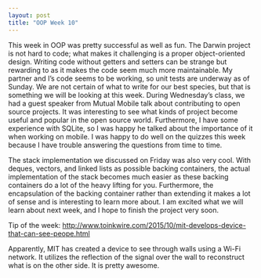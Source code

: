 ```yaml
---
layout: post
title: "OOP Week 10"
---
```

This week in OOP was pretty successful as well as fun. The Darwin project is not hard to code; what makes it challenging is a proper object-oriented design. Writing code without getters and setters can be strange but rewarding to as it makes the code seem much more maintainable. My partner and I’s code seems to be working, so unit tests are underway as of Sunday. We are not certain of what to write for our best species, but that is something we will be looking at this week. During Wednesday’s class, we had a guest speaker from Mutual Mobile talk about contributing to open source projects. It was interesting to see what kinds of project become useful and popular in the open source world. Furthermore, I have some experience with SQLite, so I was happy he talked about the importance of it when working on mobile. I was happy to do well on the quizzes this week because I have trouble answering the questions from time to time.

The stack implementation we discussed on Friday was also very cool. With deques, vectors, and linked lists as possible backing containers, the actual implementation of the stack becomes much easier as these backing containers do a lot of the heavy lifting for you. Furthermore, the encapsulation of the backing container rather than extending it makes a lot of sense and is interesting to learn more about. I am excited what we will learn about next week, and I hope to finish the project very soon.

Tip of the week: http://www.toinkwire.com/2015/10/mit-develops-device-that-can-see-peope.html

Apparently, MIT has created a device to see through walls using a Wi-Fi network. It utilizes the reflection of the signal over the wall to reconstruct what is on the other side. It is pretty awesome.
